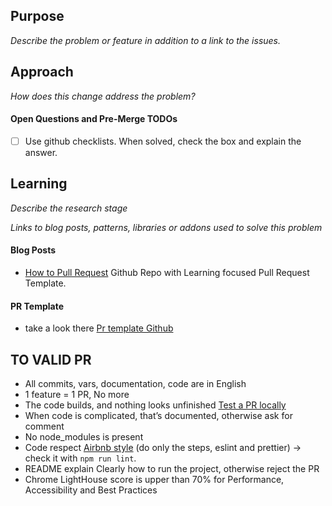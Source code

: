 ## Purpose
_Describe the problem or feature in addition to a link to the issues._

## Approach
_How does this change address the problem?_

#### Open Questions and Pre-Merge TODOs
- [ ] Use github checklists. When solved, check the box and explain the answer.

## Learning
_Describe the research stage_

_Links to blog posts, patterns, libraries or addons used to solve this problem_

#### Blog Posts
- [How to Pull Request](https://github.com/flexyford/pull-request) Github Repo with Learning focused Pull Request Template.

#### PR Template
-  take a look there [Pr template Github](https://github.com/flexyford/pull-request-template/blob/master/PULL_REQUEST_TEMPLATE.md)

## TO VALID PR


* All commits, vars, documentation, code are in English
* 1 feature = 1 PR, No more
* The code builds, and nothing looks unfinished [Test a PR locally](https://gist.github.com/adam-p/15413fabef6cffecd897)
* When code is complicated, that’s documented, otherwise ask for comment 
* No node_modules is present
* Code respect [Airbnb style](https://hackernoon.com/configure-eslint-prettier-and-flow-in-vs-code-for-react-development-c9d95db07213) (do only the steps, eslint and prettier) -> check it with `npm run lint`.
* README explain Clearly how to run the project, otherwise reject the PR
* Chrome LightHouse score is upper than 70% for Performance, Accessibility and Best Practices





